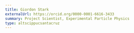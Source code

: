 ```yaml
---
title: Giordon Stark
externalUrl: https://orcid.org/0000-0001-6616-3433
summary: Project Scientist, Experimental Particle Physics
type: altscippucsantacruz
---
```

